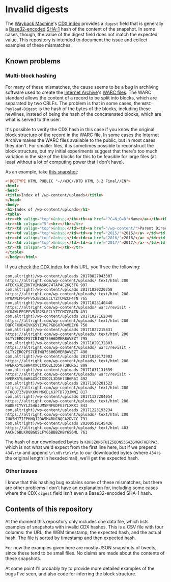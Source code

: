 # Invalid digests

The [Wayback Machine][wayback-machine]'s [CDX index][wayback-machine-cdx] provides a `digest` field
that is generally a [Base32-encoded][base32] [SHA-1][sha-1] hash of the content of the snapshot. In
some cases, though, the value of the digest field does not match the expected value. This
repository is intended to document the issue and collect examples of these mismatches.

## Known problems

### Multi-block hashing

For many of these mismatches, the cause seems to be a bug in archiving software used to create the
[Internet Archive][internet-archive]'s [WARC files][warc]. The WARC standard allows the content of
a record to be split into blocks, which are separated by two CRLFs. The problem is that in some
cases, the `WARC-Payload-Digest` is the hash of the bytes of the blocks, including these newlines,
instead of being the hash of the concatenated blocks, which are what is served to the user.

It's possible to verify the CDX hash in this case if you know the original block structure of the
record in the WARC file. In some cases the Internet Archive makes the WARC files available to the
public, but in most cases they don't. For smaller files, it is sometimes possible to reconstruct
the block structure, but my initial experiments suggest that there's too much variation in the size
of the blocks for this to be feasible for large files (at least without a lot of computing power
that I don't have).

As an example, take [this snapshot](https://web.archive.org/web/20170827043307im_/https://altright.com/wp-content/uploads/):

```html
<!DOCTYPE HTML PUBLIC "-//W3C//DTD HTML 3.2 Final//EN">
<html>
<head>
<title>Index of /wp-content/uploads</title>
</head>
<body>
<h1>Index of /wp-content/uploads</h1>
<table>
<tr><th valign="top">&nbsp;</th><th><a href="?C=N;O=D">Name</a></th><th><a href="?C=M;O=A">Last modified</a></th><th><a href="?C=S;O=A">Size</a></th><th><a href="?C=D;O=A">Description</a></th></tr>
<tr><th colspan="5"><hr></th></tr>
<tr><td valign="top">&nbsp;</td><td><a href="/wp-content/">Parent Directory</a> </td><td>&nbsp;</td><td align="right"> - </td><td>&nbsp;</td></tr>
<tr><td valign="top">&nbsp;</td><td><a href="2015/">2015/</a> </td><td align="right">2017-01-15 20:34 </td><td align="right"> - </td><td>&nbsp;</td></tr>
<tr><td valign="top">&nbsp;</td><td><a href="2016/">2016/</a> </td><td align="right">2017-01-16 00:08 </td><td align="right"> - </td><td>&nbsp;</td></tr>
<tr><td valign="top">&nbsp;</td><td><a href="2017/">2017/</a> </td><td align="right">2017-08-01 06:00 </td><td align="right"> - </td><td>&nbsp;</td></tr>
<tr><th colspan="5"><hr></th></tr>
</table>
</body></html>
```

If you [check the CDX index](https://web.archive.org/cdx/search/cdx?url=https://altright.com/wp-content/uploads/) for this URL, you'll see the following:

```
com,altright)/wp-content/uploads 20170827043307 https://altright.com/wp-content/uploads/ text/html 200 4FEOXGJEZDKTVIMASKG74TAP4C2KQ3FG 997
com,altright)/wp-content/uploads 20171020220258 https://altright.com/wp-content/uploads/ text/html 200 HYUAWLPPGPFV5JB2SLECLYZTCMZCP4TN 765
com,altright)/wp-content/uploads 20171023140440 https://altright.com/wp-content/uploads/ warc/revisit - HYUAWLPPGPFV5JB2SLECLYZTCMZCP4TN 491
com,altright)/wp-content/uploads 20171027162048 https://altright.com/wp-content/uploads/ text/html 200 DQFOFXXD4IVKG5YIJVEPGDGX7O4MDZY6 750
com,altright)/wp-content/uploads 20171027215831 https://altright.com/wp-content/uploads/ text/html 200 6LTY2ERO2FS7CBIWQ7S6H6DMERBAVEZT 795
com,altright)/wp-content/uploads 20171029132803 https://altright.com/wp-content/uploads/ warc/revisit - 6LTY2ERO2FS7CBIWQ7S6H6DMERBAVEZT 490
com,altright)/wp-content/uploads 20171030173903 https://altright.com/wp-content/uploads/ text/html 200 HVERX5YL6WH4XXCIXSO2L3D5H73B6R6I 809
com,altright)/wp-content/uploads 20171031131659 https://altright.com/wp-content/uploads/ warc/revisit - HVERX5YL6WH4XXCIXSO2L3D5H73B6R6I 492
com,altright)/wp-content/uploads 20171103201523 https://altright.com/wp-content/uploads/ text/html 200 KTOCU723VBVKKMHM66DLKJPTD7J3JWNI 817
com,altright)/wp-content/uploads 20171127204054 https://altright.com/wp-content/uploads/ text/html 200 KWDBFIYVYLZ54WJUM5PNFGDFG3YLXKXI 843
com,altright)/wp-content/uploads 20171223193234 https://altright.com/wp-content/uploads/ text/html 200 7UO5MJ7IEPHNQJ2OA5M4RUCNQCA2DVCC 791
com,altright)/wp-content/uploads 20200519145426 https://altright.com/wp-content/uploads/ text/html 403 AACNJ6BLKRQBGQSLFYG6BBBZKBY656ML 761
```

The hash of our downloaded bytes is `KDHJZON5TUIZ5BDN53G4ZGMGKFHERPA3`, which is not what we'd
expect from the first line here, but if we prepend `434\r\n` and append `\r\n0\r\n\r\n` to our
downloaded bytes (where `434` is the original length in hexadecimal), we'll get the expected hash.

### Other issues

I know that this hashing bug explains some of these mismatches, but there are other problems I
don't have an explanation for, including some cases where the CDX `digest` field isn't even a
Base32-encoded SHA-1 hash.

## Contents of this repository

At the moment this repository only includes one data file, which lists examples of snapshots with
invalid CDX hashes. This is a CSV file with four columns: the URL, the WBM timestamp, the expected
hash, and the actual hash. The file is sorted by timestamp and then expected hash.

For now the examples given here are mostly JSON snapshots of tweets, since these tend to be small
files. No claims are made about the contents of these snapshots.

At some point I'll probably try to provide more detailed examples of the bugs I've seen, and also
code for inferring the block structure.

[base32]: https://en.wikipedia.org/wiki/Base32
[internet-archive]: https://archive.org/
[sha-1]: https://en.wikipedia.org/wiki/SHA-1
[warc]: https://iipc.github.io/warc-specifications/specifications/warc-format/warc-1.1/
[wayback-machine]: https://web.archive.org/
[wayback-machine-cdx]: https://github.com/internetarchive/wayback/tree/master/wayback-cdx-server
